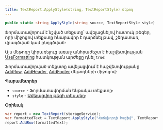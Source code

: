 ```yaml
---
title: TextReport.ApplyStyle(string, TextReportStyle) մեթոդ
---
```


```c#
public static string ApplyStyle(string source, TextReportStyle style)
```

Ֆորմատավորում է նշված տեքստը՝ ավելացնելով հատուկ թեգեր, որի միջոցով տեքստը հնարավոր է դարձնել թավ, շեղատառ, վրագծված կամ ընդգծված։

Այս մեթոդը կիրառելուց առաջ անհրաժեշտ է հաշվետվության [UseFormatting](UseFormatting.md) հատկության արժեքը դնել `true`:

Ֆորմատավորված տեքստը ավելացվում է հաշվետվությանը [AddRow](AddRow.md), [AddHeader](AddHeader.md), [AddFooter](AddFooter.md) մեթոդների միջոցով։

**Պարամետրեր**

* `source` - Ֆորմատավորման ենթակա տեքստը։
* `style` - [Ավելացվող թեգի տեսակը](../TextReportStyle.md)։

**Օրինակ**

```c#
var report = new TextReport(storageService);
var formattedText = TextReport.ApplyStyle("Հաճախորդի հաշիվ", TextReportStyle.Bold);
report.AddRow(formattedText);
```
